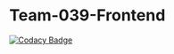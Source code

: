 # Team-039-Frontend

[![Codacy Badge](https://api.codacy.com/project/badge/Grade/8efbd4b0bd544aadad0ab0cff7ee6172)](https://app.codacy.com/gh/BuildForSDGCohort2/Team-039-Frontend?utm_source=github.com&utm_medium=referral&utm_content=BuildForSDGCohort2/Team-039-Frontend&utm_campaign=Badge_Grade_Settings)